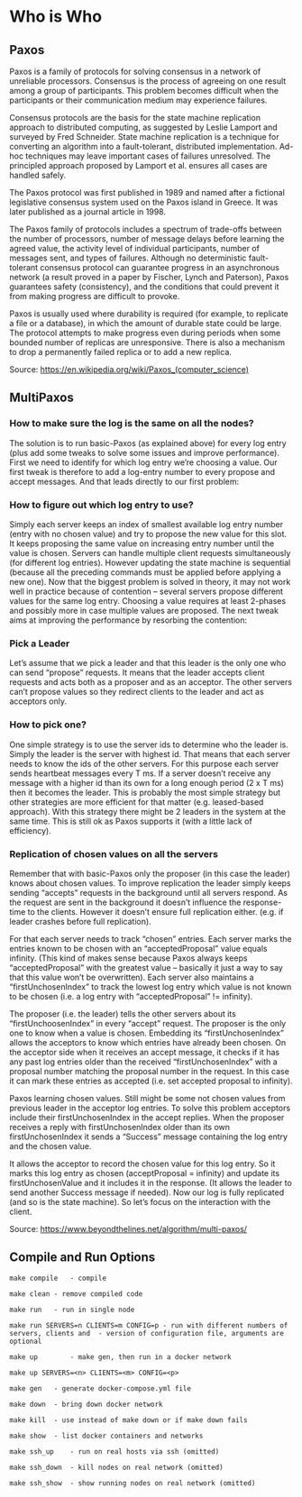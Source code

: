 # Who is Who

## Paxos
Paxos is a family of protocols for solving consensus in a network of unreliable processors. Consensus is the process of agreeing on one result among a group of participants. This problem becomes difficult when the participants or their communication medium may experience failures.

Consensus protocols are the basis for the state machine replication approach to distributed computing, as suggested by Leslie Lamport and surveyed by Fred Schneider.  State machine replication is a technique for converting an algorithm into a fault-tolerant, distributed implementation. Ad-hoc techniques may leave important cases of failures unresolved.  The principled approach proposed by Lamport et al. ensures all cases are handled safely.

The Paxos protocol was first published in 1989 and named after a fictional legislative consensus system used on the Paxos island in Greece. It was later published as a journal article in 1998.

The Paxos family of protocols includes a spectrum of trade-offs between the number of processors, number of message delays before learning the agreed value, the activity level of individual participants, number of messages sent, and types of failures.  Although no deterministic fault-tolerant consensus protocol can guarantee progress in an asynchronous network (a result proved in a paper by Fischer, Lynch and Paterson), Paxos guarantees safety (consistency), and the conditions that could prevent it from making progress are difficult to provoke.

Paxos is usually used where durability is required (for example, to replicate a file or a database), in which the amount of durable state could be large.  The protocol attempts to make progress even during periods when some bounded number of replicas are unresponsive.  There is also a mechanism to drop a permanently failed replica or to add a new replica.

Source: https://en.wikipedia.org/wiki/Paxos_(computer_science)

## MultiPaxos

### How to make sure the log is the same on all the nodes?  
The solution is to run basic-Paxos (as explained above) for every log entry (plus add some tweaks to solve some issues and improve performance).  First we need to identify for which log entry we’re choosing a value. Our first tweak is therefore to add a log-entry number to every propose and accept messages.  And that leads directly to our first problem:

### How to figure out which log entry to use?
Simply each server keeps an index of smallest available log entry number (entry with no chosen value) and try to propose the new value for this slot. It keeps proposing the same value on increasing entry number until the value is chosen.  Servers can handle multiple client requests simultaneously (for different log entries). However updating the state machine is sequential (because all the preceding commands must be applied before applying a new one).  Now that the biggest problem is solved in theory, it may not work well in practice because of contention – several servers propose different values for the same log entry. Choosing a value requires at least 2-phases and possibly more in case multiple values are proposed.  The next tweak aims at improving the performance by resorbing the contention:

### Pick a Leader

Let’s assume that we pick a leader and that this leader is the only one who can send “propose” requests.  It means that the leader accepts client requests and acts both as a  proposer and as an acceptor.  The other servers can’t propose values so they redirect clients to the leader and act as acceptors only.

### How to pick one?

One simple strategy is to use the server ids to determine who the leader is. Simply the leader is the server with highest id.  That means that each server needs to know the ids of the other servers. For this purpose each server sends heartbeat messages every T ms.  If  a server doesn’t receive any message with a higher id than its own for a long enough period (2 x T ms) then it becomes the leader.  This is probably the most simple strategy but other strategies are more efficient for that matter (e.g. leased-based approach).  With this strategy there might be 2 leaders in the system at the same time. This is still ok as Paxos supports it (with a little lack of efficiency).

### Replication of chosen values on all the servers

Remember that with basic-Paxos only the proposer (in this case the leader) knows about chosen values.  To improve replication the leader simply keeps sending “accepts” requests in the background until all servers respond. As the request are sent in the background it doesn’t influence the response-time to the clients. However it doesn’t ensure full replication either. (e.g. if leader crashes before full replication).

For that each server needs to track “chosen” entries. Each server marks the entries known to be chosen with an “acceptedProposal” value equals infinity. (This kind of makes sense because Paxos always keeps “acceptedProposal” with the greatest value – basically it just a way to say that this value won’t be overwritten).  Each server also maintains a “firstUnchosenIndex” to track the lowest log entry which value is not known to be chosen (i.e. a log entry with “acceptedProposal” != infinity).

The proposer (i.e. the leader) tells the other servers about its “firstUnchoosenIndex” in every “accept” request. The proposer is the only one to know when a value is chosen. Embedding its “firstUnchosenIndex” allows the acceptors to know which entries have already been chosen.  On the acceptor side when it receives an accept message, it checks if it has any past log entries older than the received “firstUnchosenIndex” with a proposal number matching the proposal number in the request. In this case it can mark these entries as accepted (i.e. set accepted proposal to infinity).

Paxos learning chosen values.  Still might be some not chosen values from previous leader in the acceptor log entries.  To solve this problem acceptors include their firstUnchosenIndex in the accept replies. When the proposer receives a reply with firstUnchosenIndex older than its own firstUnchosenIndex it sends a “Success” message containing the log entry and the chosen value.

It allows the acceptor to record the chosen value for this log entry. So it marks this log entry as chosen (acceptProposal = infinity) and update its firstUnchosenValue and it includes it in the response. (It allows the leader to send another Success message if needed).  Now our log is fully replicated (and so is the state machine). So let’s focus on the interaction with the client.

Source: https://www.beyondthelines.net/algorithm/multi-paxos/ 

## Compile and Run Options

`make compile	- compile`

`make clean	- remove compiled code`

`make run	- run in single node`

`make run SERVERS=n CLIENTS=m CONFIG=p
                - run with different numbers of servers, clients and 
                - version of configuration file, arguments are optional`

`make up		- make gen, then run in a docker network`

`make up SERVERS=<n> CLIENTS=<m> CONFIG=<p>`

`make gen	- generate docker-compose.yml file`

`make down	- bring down docker network`

`make kill	- use instead of make down or if make down fails`

`make show	- list docker containers and networks`

`make ssh_up	- run on real hosts via ssh (omitted)`

`make ssh_down	- kill nodes on real network (omitted)`

`make ssh_show	- show running nodes on real network (omitted)`
